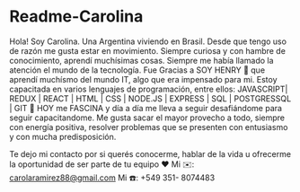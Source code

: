 # Readme-Carolina
Hola! Soy Carolina. Una Argentina viviendo en Brasil. Desde que tengo uso de razón me gusta estar en movimiento. Siempre curiosa y con hambre de conocimiento, aprendí muchísimas cosas.
Siempre me había llamado la atención el mundo de la tecnología. Fue Gracias a SOY HENRY 💛 que aprendí muchísmo del mundo IT, algo que era impensado para mi.
Estoy capacitada en varios lenguajes de programación, entre ellos: JAVASCRIPT| REDUX | REACT | HTML | CSS | NODE.JS | EXPRESS | SQL | POSTGRESSQL | GIT 🚀 
HOY me FASCINA y día a día me lleva a seguir desafiándome para seguir capacitandome.
Me gusta sacar el mayor provecho a todo, siempre con energía positiva, resolver problemas que se presenten con entusiasmo y con mucha predisposición. 

Te dejo mi contacto por si querés conocerme, hablar de la vida u ofrecerme la oportunidad de ser parte de tu equipo ❤️
Mi ✉️: carolaramirez88@gmail.com
Mi ☎️: +549 351- 8074483
